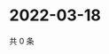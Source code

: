# 2022-03-18

共 0 条

<!-- BEGIN WEIBO -->
<!-- 最后更新时间 Fri Mar 18 2022 12:28:38 GMT+0800 (China Standard Time) -->

<!-- END WEIBO -->
